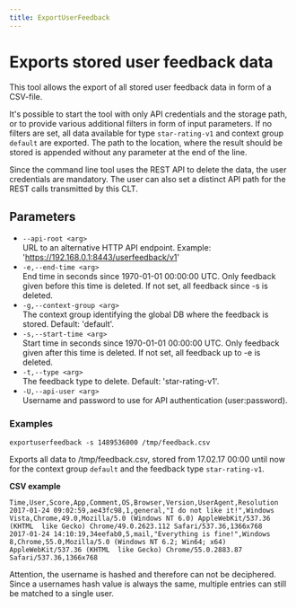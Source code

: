 ```yaml
---
title: ExportUserFeedback
---
```


# Exports stored user feedback data
This tool allows the export of all stored user feedback data in form of a CSV-file.

It's possible to start the tool with only API credentials and the storage path, or to provide various additional filters in form of input parameters. If no filters are set, all data available for type ``star-rating-v1`` and context group ``default`` are exported. The path to the location, where the result should be stored is appended without any parameter at the end of the line.

Since the command line tool uses the REST API to delete the data, the user credentials are mandatory. The user can also set a distinct API path for the REST calls transmitted by this CLT.

## Parameters

- ``--api-root <arg>``      
URL to an alternative HTTP API endpoint. Example:
'https://192.168.0.1:8443/userfeedback/v1'
- ``-e,--end-time <arg> ``       
End time in seconds since 1970-01-01 00:00:00 UTC. Only feedback given before this time is deleted. If not set, all feedback since -s is deleted.
- ``-g,--context-group <arg>``   
The context group identifying the global DB where the feedback is stored. Default: 'default'.
- ``-s,--start-time <arg>``      
Start time in seconds since 1970-01-01 00:00:00 UTC. Only feedback given after this time is deleted. If not set, all feedback up to -e is deleted.
- ``-t,--type <arg>``            
The feedback type to delete. Default: 'star-rating-v1'.
- ``-U,--api-user <arg>``        
Username and password to use for API authentication (user:password).

### Examples

<code>exportuserfeedback -s 1489536000 /tmp/feedback.csv</code>

Exports all data to /tmp/feedback.csv, stored from 17.02.17 00:00 until now for the context group ``default`` and the feedback type ``star-rating-v1``.

**CSV example**

```
Time,User,Score,App,Comment,OS,Browser,Version,UserAgent,Resolution
2017-01-24 09:02:59,ae43fc98,1,general,"I do not like it!",Windows Vista,Chrome,49.0,Mozilla/5.0 (Windows NT 6.0) AppleWebKit/537.36 (KHTML  like Gecko) Chrome/49.0.2623.112 Safari/537.36,1366x768
2017-01-24 14:10:19,34eefab0,5,mail,"Everything is fine!",Windows 8,Chrome,55.0,Mozilla/5.0 (Windows NT 6.2; Win64; x64) AppleWebKit/537.36 (KHTML  like Gecko) Chrome/55.0.2883.87 Safari/537.36,1366x768
```

Attention, the username is hashed and therefore can not be deciphered. Since a usernames hash value is always the same, multiple entries can still be matched to a single user.